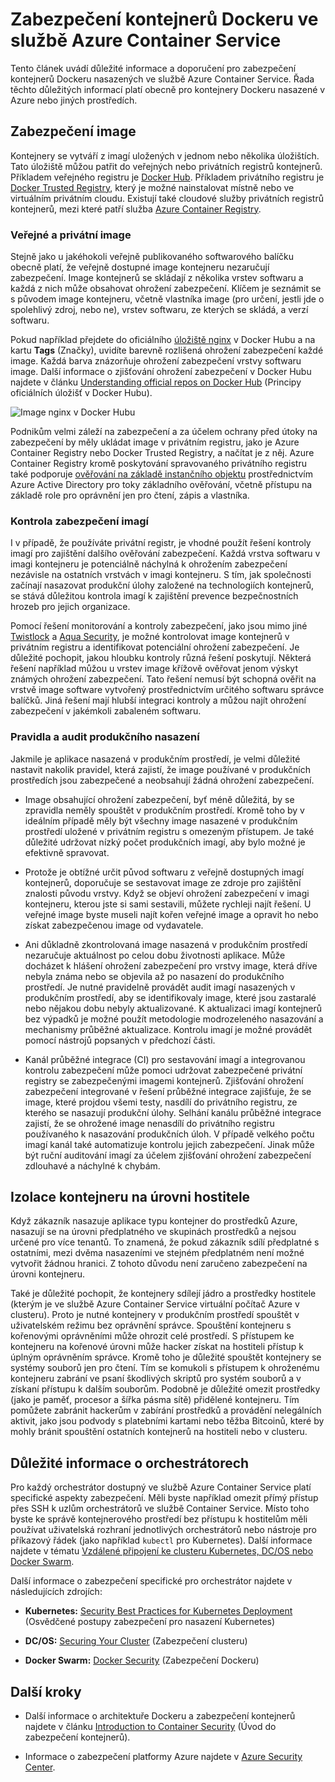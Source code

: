 # <a name="securing-docker-containers-in-azure-container-service"></a>Zabezpečení kontejnerů Dockeru ve službě Azure Container Service

Tento článek uvádí důležité informace a doporučení pro zabezpečení kontejnerů Dockeru nasazených ve službě Azure Container Service. Řada těchto důležitých informací platí obecně pro kontejnery Dockeru nasazené v Azure nebo jiných prostředích. 

## <a name="image-security"></a>Zabezpečení image

Kontejnery se vytváří z imagí uložených v jednom nebo několika úložištích. Tato úložiště můžou patřit do veřejných nebo privátních registrů kontejnerů. Příkladem veřejného registru je [Docker Hub](https://hub.docker.com/). Příkladem privátního registru je [Docker Trusted Registry](https://docs.docker.com/datacenter/dtr/2.0/), který je možné nainstalovat místně nebo ve virtuálním privátním cloudu. Existují také cloudové služby privátních registrů kontejnerů, mezi které patří služba [Azure Container Registry](../articles/container-registry/container-registry-intro.md).

### <a name="public-and-private-images"></a>Veřejné a privátní image
Stejně jako u jakéhokoli veřejně publikovaného softwarového balíčku obecně platí, že veřejně dostupné image kontejneru nezaručují zabezpečení. Image kontejnerů se skládají z několika vrstev softwaru a každá z nich může obsahovat ohrožení zabezpečení. Klíčem je seznámit se s původem image kontejneru, včetně vlastníka image (pro určení, jestli jde o spolehlivý zdroj, nebo ne), vrstev softwaru, ze kterých se skládá, a verzí softwaru. 

Pokud například přejdete do oficiálního [úložiště nginx](https://hub.docker.com/_/nginx/) v Docker Hubu a na kartu **Tags** (Značky), uvidíte barevně rozlišená ohrožení zabezpečení každé image. Každá barva znázorňuje ohrožení zabezpečení vrstvy softwaru image. Další informace o zjišťování ohrožení zabezpečení v Docker Hubu najdete v článku [Understanding official repos on Docker Hub](https://blog.docker.com/2015/06/understanding-official-repos-docker-hub/) (Principy oficiálních úložišť v Docker Hubu).

![Image nginx v Docker Hubu](./media/container-service-security/docker-hub-nginx.png)

Podnikům velmi záleží na zabezpečení a za účelem ochrany před útoky na zabezpečení by měly ukládat image v privátním registru, jako je Azure Container Registry nebo Docker Trusted Registry, a načítat je z něj. Azure Container Registry kromě poskytování spravovaného privátního registru také podporuje [ověřování na základě instančního objektu](../articles/container-registry/container-registry-authentication.md) prostřednictvím Azure Active Directory pro toky základního ověřování, včetně přístupu na základě role pro oprávnění jen pro čtení, zápis a vlastníka.

### <a name="image-security-scanning"></a>Kontrola zabezpečení imagí

I v případě, že používáte privátní registr, je vhodné použít řešení kontroly imagí pro zajištění dalšího ověřování zabezpečení. Každá vrstva softwaru v imagi kontejneru je potenciálně náchylná k ohrožením zabezpečení nezávisle na ostatních vrstvách v imagi kontejneru. S tím, jak společnosti začínají nasazovat produkční úlohy založené na technologiích kontejnerů, se stává důležitou kontrola imagí k zajištění prevence bezpečnostních hrozeb pro jejich organizace. 

Pomocí řešení monitorování a kontroly zabezpečení, jako jsou mimo jiné [Twistlock](https://www.twistlock.com/2016/11/07/twistlock-supports-azure-container-registry) a [Aqua Security](http://blog.aquasec.com/image-vulnerability-scanning-in-azure-container-registry), je možné kontrolovat image kontejnerů v privátním registru a identifikovat potenciální ohrožení zabezpečení. Je důležité pochopit, jakou hloubku kontroly různá řešení poskytují. Některá řešení například můžou u vrstev image křížově ověřovat jenom výskyt známých ohrožení zabezpečení. Tato řešení nemusí být schopná ověřit na vrstvě image software vytvořený prostřednictvím určitého softwaru správce balíčků. Jiná řešení mají hlubší integraci kontroly a můžou najít ohrožení zabezpečení v jakémkoli zabaleném softwaru.

### <a name="production-deployment-rules-and-audit"></a>Pravidla a audit produkčního nasazení
Jakmile je aplikace nasazená v produkčním prostředí, je velmi důležité nastavit nakolik pravidel, která zajistí, že image používané v produkčních prostředích jsou zabezpečené a neobsahují žádná ohrožení zabezpečení.

* Image obsahující ohrožení zabezpečení, byť méně důležitá, by se zpravidla neměly spouštět v produkčním prostředí. Kromě toho by v ideálním případě měly být všechny image nasazené v produkčním prostředí uložené v privátním registru s omezeným přístupem. Je také důležité udržovat nízký počet produkčních imagí, aby bylo možné je efektivně spravovat.

* Protože je obtížné určit původ softwaru z veřejně dostupných imagí kontejnerů, doporučuje se sestavovat image ze zdroje pro zajištění znalosti původu vrstvy. Když se objeví ohrožení zabezpečení v imagi kontejneru, kterou jste si sami sestavili, můžete rychleji najít řešení. U veřejné image byste museli najít kořen veřejné image a opravit ho nebo získat zabezpečenou image od vydavatele.

* Ani důkladně zkontrolovaná image nasazená v produkčním prostředí nezaručuje aktuálnost po celou dobu životnosti aplikace. Může docházet k hlášení ohrožení zabezpečení pro vrstvy image, která dříve nebyla známa nebo se objevila až po nasazení do produkčního prostředí. Je nutné pravidelně provádět audit imagí nasazených v produkčním prostředí, aby se identifikovaly image, které jsou zastaralé nebo nějakou dobu nebyly aktualizované. K aktualizaci imagí kontejnerů bez výpadků je možné použít metodologie modrozeleného nasazování a mechanismy průběžné aktualizace. Kontrolu imagí je možné provádět pomocí nástrojů popsaných v předchozí části. 

* Kanál průběžné integrace (CI) pro sestavování imagí a integrovanou kontrolu zabezpečení může pomoci udržovat zabezpečené privátní registry se zabezpečenými imagemi kontejnerů. Zjišťování ohrožení zabezpečení integrované v řešení průběžné integrace zajišťuje, že se image, které projdou všemi testy, nasdílí do privátního registru, ze kterého se nasazují produkční úlohy. Selhání kanálu průběžné integrace zajistí, že se ohrožené image nenasdílí do privátního registru používaného k nasazování produkčních úloh. V případě velkého počtu imagí kanál také automatizuje kontrolu jejich zabezpečení. Jinak může být ruční auditování imagí za účelem zjišťování ohrožení zabezpečení zdlouhavé a náchylné k chybám.

## <a name="host-level-container-isolation"></a>Izolace kontejneru na úrovni hostitele
Když zákazník nasazuje aplikace typu kontejner do prostředků Azure, nasazují se na úrovni předplatného ve skupinách prostředků a nejsou určené pro více tenantů. To znamená, že pokud zákazník sdílí předplatné s ostatními, mezi dvěma nasazeními ve stejném předplatném není možné vytvořit žádnou hranici. Z tohoto důvodu není zaručeno zabezpečení na úrovni kontejneru. 

Také je důležité pochopit, že kontejnery sdílejí jádro a prostředky hostitele (kterým je ve službě Azure Container Service virtuální počítač Azure v clusteru). Proto je nutné kontejnery v produkčním prostředí spouštět v uživatelském režimu bez oprávnění správce. Spouštění kontejneru s kořenovými oprávněními může ohrozit celé prostředí. S přístupem ke kontejneru na kořenové úrovni může hacker získat na hostiteli přístup k úplným oprávněním správce. Kromě toho je důležité spouštět kontejnery se systémy souborů jen pro čtení. Tím se komukoli s přístupem k ohroženému kontejneru zabrání ve psaní škodlivých skriptů pro systém souborů a v získaní přístupu k dalším souborům. Podobně je důležité omezit prostředky (jako je paměť, procesor a šířka pásma sítě) přidělené kontejneru. Tím pomůžete zabránit hackerům v zabírání prostředků a provádění nelegálních aktivit, jako jsou podvody s platebními kartami nebo těžba Bitcoinů, které by mohly bránit spouštění ostatních kontejnerů na hostiteli nebo v clusteru.

## <a name="orchestrator-considerations"></a>Důležité informace o orchestrátorech

Pro každý orchestrátor dostupný ve službě Azure Container Service platí specifické aspekty zabezpečení. Měli byste například omezit přímý přístup přes SSH k uzlům orchestrátorů ve službě Container Service. Místo toho byste ke správě kontejnerového prostředí bez přístupu k hostitelům měli používat uživatelská rozhraní jednotlivých orchestrátorů nebo nástroje pro příkazový řádek (jako například `kubectl` pro Kubernetes). Další informace najdete v tématu [Vzdálené připojení ke clusteru Kubernetes, DC/OS nebo Docker Swarm](../articles/container-service/kubernetes/container-service-connect.md).

Další informace o zabezpečení specifické pro orchestrátor najdete v následujících zdrojích:

* **Kubernetes:** [Security Best Practices for Kubernetes Deployment](http://blog.kubernetes.io/2016/08/security-best-practices-kubernetes-deployment.html) (Osvědčené postupy zabezpečení pro nasazení Kubernetes)

* **DC/OS:** [Securing Your Cluster](https://dcos.io/docs/1.8/administration/securing-your-cluster/) (Zabezpečení clusteru)

* **Docker Swarm:** [Docker Security](https://www.docker.com/docker-security) (Zabezpečení Dockeru)

## <a name="next-steps"></a>Další kroky

* Další informace o architektuře Dockeru a zabezpečení kontejnerů najdete v článku [Introduction to Container Security](https://www.docker.com/sites/default/files/WP_IntrotoContainerSecurity_08.19.2016.pdf) (Úvod do zabezpečení kontejnerů).

* Informace o zabezpečení platformy Azure najdete v [Azure Security Center](https://www.microsoft.com/en-us/trustcenter/cloudservices/azure).